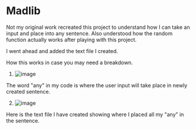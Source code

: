 # Madlib

Not my original work recreated this project to understand how I can take an input and place into any sentence. Also understood how the random function actually works after playing with this project. 


I went ahead and added the text file I created. 

How this works in case you may need a breakdown.

1. ![image](https://user-images.githubusercontent.com/23223322/118347842-bfad3780-b50b-11eb-88d0-269a6886b5e5.png)
 
 The word "any" in my code is where the user input will take place in newly created sentence.

2. ![image](https://user-images.githubusercontent.com/23223322/118347888-0438d300-b50c-11eb-9a51-6f86778c586e.png)

Here is the text file I have created showing where I placed all my "any" in the sentence. 
